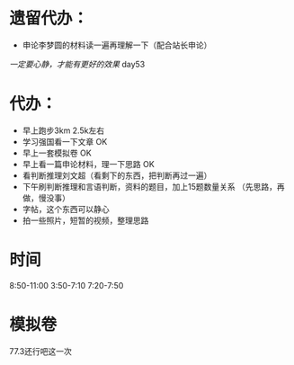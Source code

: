 # 遗留代办：
+ 申论李梦圆的材料读一遍再理解一下（配合站长申论）

*一定要心静，才能有更好的效果*
day53
# 代办：
+ 早上跑步3km  2.5k左右
+ 学习强国看一下文章  OK
+ 早上一套模拟卷  OK 
+ 早上看一篇申论材料，理一下思路  OK   
+ 看判断推理刘文超（看剩下的东西，把判断再过一遍）
+ 下午刷判断推理和言语判断，资料的题目，加上15题数量关系  （先思路，再做，慢没事）
+ 字帖，这个东西可以静心  
+ 拍一些照片，短暂的视频，整理思路

# 时间
8:50-11:00
3:50-7:10
7:20-7:50

# 模拟卷
77.3还行吧这一次